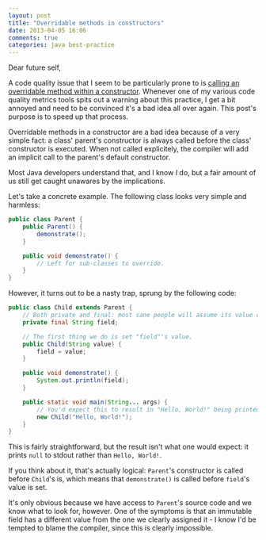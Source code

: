 ```yaml
---
layout: post
title: "Overridable methods in constructors"
date: 2013-04-05 16:06
comments: true
categories: java best-practice
---
```

Dear future self,

A code quality issue that I seem to be particularly prone to is
[calling an overridable method within a constructor](http://pmd.sourceforge.net/pmd-4.3.0/rules/design.html#ConstructorCallsOverridableMethod).
Whenever one of my various code quality metrics tools spits out a warning about this practice, I get a bit annoyed
and need to be convinced it's a bad idea all over again. This post's purpose is to speed up that process.

<!-- more -->

Overridable methods in a constructor are a bad idea because of a very simple fact: a class' parent's constructor is
always called before the class' constructor is executed. When not called explicitely, the compiler will add an implicit
call to the parent's default constructor.

Most Java developers understand that, and I know *I* do, but a fair amount of us still get caught unawares by the
implications.

Let's take a concrete example. The following class looks very simple and harmless:
``` java
public class Parent {
    public Parent() {
        demonstrate();
    }

    public void demonstrate() {
        // Left for sub-classes to override.
    }
}
```

However, it turns out to be a nasty trap, sprung by the following code:
``` java
public class Child extends Parent {
    // Both private and final: most sane people will assume its value cannot change.
    private final String field;

    // The first thing we do is set "field"'s value.
    public Child(String value) {
        field = value;
    }

    public void demonstrate() {
        System.out.println(field);
    }

    public static void main(String... args) {
        // You'd expect this to result in "Hello, World!" being printed to stdout.
        new Child("Hello, World!");
    }
}
```

This is fairly straightforward, but the result isn't what one would expect: it prints `null` to stdout rather than
`Hello, World!`.

If you think about it, that's actually logical: `Parent`'s constructor is called before `Child`'s is, which means that
`demonstrate()` is called before `field`'s value is set.

It's only obvious because we have access to `Parent`'s source code and we know what to look for, however. One of the
symptoms is that an immutable field has a different value from the one we clearly assigned it - I know I'd be tempted to
blame the compiler, since this is clearly impossible.
